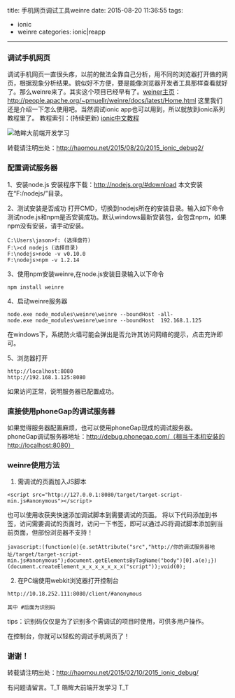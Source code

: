 title: 手机网页调试工具weinre
date: 2015-08-20 11:36:55
tags:
- ionic
- weinre
categories: ionic|reapp
---
### 调试手机网页
调试手机网页一直很头疼，以前的做法全靠自己分析，用不同的浏览器打开做的网页，根据现象分析结果。貌似好不方便，要是能像浏览器开发者工具那样查看就好了。那么weinre来了。其实这个项目已经早有了。[weiner主页](http://people.apache.org/~pmuellr/weinre/docs/latest/Home.html)：http://people.apache.org/~pmuellr/weinre/docs/latest/Home.html
这里我们还是介绍一下怎么使用吧。当然调试ionic app也可以用到，所以就放到ionic系列教程里了。
教程索引：(持续更新)
[ionic中文教程](http://www.haomou.net/2014/10/06/2014_ionic_learn/)
<!--more-->
<img class="floatnone" alt="皓眸大前端开发学习" src="/images/weinre-demo.jpg"/>

转载请注明出处：http://haomou.net/2015/08/20/2015_ionic_debug2/

### 配置调试服务器
1、安装node.js
安装程序下载：http://nodejs.org/#download
本文安装在“F:/nodejs/”目录。

2、测试安装是否成功
打开CMD，切换到nodejs所在的安装目录。输入如下命令测试node.js和npm是否安装成功。默认windows最新安装包，会包含npm，如果npm没有安装，请手动安装。
```
C:\Users\jason>f: (选择盘符)
F:\>cd nodejs (选择目录)
F:\nodejs>node -v v0.10.0 
F:\nodejs>npm -v 1.2.14
```
3、使用npm安装weinre,在node.js安装目录输入以下命令
```
npm install weinre
```
4、启动weinre服务器
```
node.exe node_modules\weinre\weinre --boundHost -all-
node.exe node_modules\weinre\weinre --boundHost  192.168.1.125 
```
在windows下，系统防火墙可能会弹出是否允许其访问网络的提示，点击充许即可。

5、浏览器打开
```
http://localhost:8080
http://192.168.1.125:8080
```
如果访问正常，说明服务器已配置成功。
### 直接使用phoneGap的调试服务器

如果觉得服务器配置麻烦，也可以使用phoneGap现成的调试服务器。
phoneGap调试服务器地址：http://debug.phonegap.com/（相当于本机安装的http://localhost:8080）

### weinre使用方法
1. 需调试的页面加入JS脚本
```
<script src="http://127.0.0.1:8080/target/target-script-min.js#anonymous"></script>
```
也可以使用收获夹快速添加调试脚本到需要调试的页面。
将以下代码添加到书签，访问需要调试的页面时，访问一下书签，即可以通过JS将调试脚本添加到当前页面，但部份浏览器不支持！
```
javascript:(function(e){e.setAttribute("src","http://你的调试服务器地址/target/target-script-min.js#anonymous");document.getElementsByTagName("body")[0].a(e);})(document.createElement_x_x_x_x_x_x_x("script"));void(0);
```
2. 在PC端使用webkit浏览器打开控制台
```
http://10.18.252.111:8080/client/#anonymous

其中 #后面为识别码
```
tips：识别码仅仅是为了识别多个需调试的项目时使用，可供多用户操作。

在控制台，你就可以轻松的调试手机网页了！
### 谢谢！
转载请注明出处：http://haomou.net/2015/02/10/2015_ionic_debug/

有问题请留言。T_T  皓眸大前端开发学习  T_T